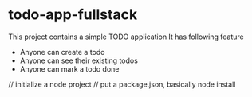 # todo-app-fullstack
 
This project contains a simple TODO application
It has following feature
- Anyone can create a todo
- Anyone can see their existing todos
- Anyone can mark a todo done

// initialize a node project
// put a package.json, basically node install

